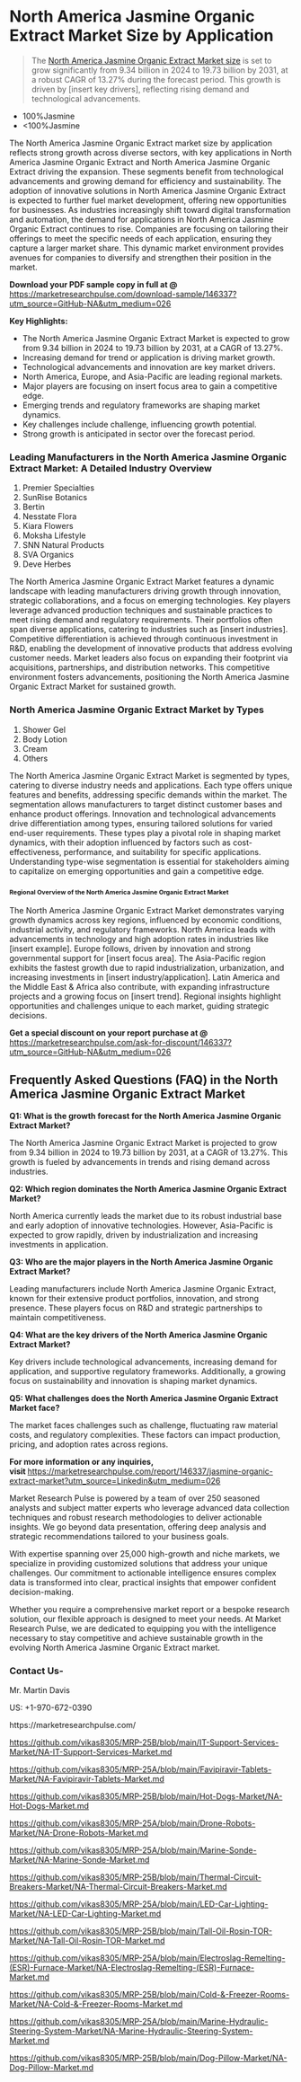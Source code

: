 <h1>North America Jasmine Organic Extract Market&nbsp;Size by Application</h1><blockquote><p>The <a href="https://marketresearchpulse.com/download-sample/146337?utm_source=GitHub-NA&amp;utm_medium=026">North America Jasmine Organic Extract Market size</a> is set to grow significantly from 9.34 billion in 2024 to 19.73 billion by 2031, at a robust CAGR of 13.27% during the forecast period. This growth is driven by [insert key drivers], reflecting rising demand and technological advancements.</p></blockquote><ul><li>100%Jasmine<li> <100%Jasmine</li></ul><p>The North America Jasmine Organic Extract market size by application reflects strong growth across diverse sectors, with key applications in North America Jasmine Organic Extract and North America Jasmine Organic Extract driving the expansion. These segments benefit from technological advancements and growing demand for efficiency and sustainability. The adoption of innovative solutions in North America Jasmine Organic Extract is expected to further fuel market development, offering new opportunities for businesses. As industries increasingly shift toward digital transformation and automation, the demand for applications in North America Jasmine Organic Extract continues to rise. Companies are focusing on tailoring their offerings to meet the specific needs of each application, ensuring they capture a larger market share. This dynamic market environment provides avenues for companies to diversify and strengthen their position in the market.</p><p><strong>Download your PDF sample copy in full at @ </strong><a href="https://marketresearchpulse.com/download-sample/146337?utm_source=GitHub-NA&amp;utm_medium=026">https://marketresearchpulse.com/download-sample/146337?utm_source=GitHub-NA&amp;utm_medium=026</a></p><p><strong>Key Highlights: </strong></p><ul><li>The North America Jasmine Organic Extract Market is expected to grow from 9.34 billion in 2024 to 19.73 billion by 2031, at a CAGR of 13.27%.</li><li>Increasing demand for trend or application is driving market growth.</li><li>Technological advancements and innovation are key market drivers.</li><li>North America, Europe, and Asia-Pacific are leading regional markets.</li><li>Major players are focusing on insert focus area to gain a competitive edge.</li><li>Emerging trends and regulatory frameworks are shaping market dynamics.</li><li>Key challenges include challenge, influencing growth potential.</li><li>Strong growth is anticipated in sector over the forecast period.</li></ul><h3>Leading Manufacturers in the North America Jasmine Organic Extract Market: A Detailed Industry Overview</h3><ol><li>Premier Specialties</li><li>SunRise Botanics</li><li>Bertin</li><li>Nesstate Flora</li><li>Kiara Flowers</li><li>Moksha Lifestyle</li><li>SNN Natural Products</li><li>SVA Organics</li><li>Deve Herbes</li></ol><div class="flex max-w-full flex-col flex-grow"><div class="min-h-8 text-message flex w-full flex-col items-end gap-2 whitespace-normal break-words [.text-message+&amp;]:mt-5" dir="auto" data-message-author-role="assistant" data-message-id="fd8432e4-4910-450d-b182-61b7bfb0a01f" data-message-model-slug="gpt-4o"><div class="flex w-full flex-col gap-1 empty:hidden first:pt-[3px]"><div class="markdown prose w-full break-words dark:prose-invert light"><p>The North America Jasmine Organic Extract Market features a dynamic landscape with leading manufacturers driving growth through innovation, strategic collaborations, and a focus on emerging technologies. Key players leverage advanced production techniques and sustainable practices to meet rising demand and regulatory requirements. Their portfolios often span diverse applications, catering to industries such as [insert industries]. Competitive differentiation is achieved through continuous investment in R&amp;D, enabling the development of innovative products that address evolving customer needs. Market leaders also focus on expanding their footprint via acquisitions, partnerships, and distribution networks. This competitive environment fosters advancements, positioning the North America Jasmine Organic Extract Market for sustained growth.</p></div></div></div></div><h3>North America Jasmine Organic Extract Market by Types</h3><ol><li>Shower Gel<li> Body Lotion<li> Cream<li> Others</li></ol><div class="flex max-w-full flex-col flex-grow"><div class="min-h-8 text-message flex w-full flex-col items-end gap-2 whitespace-normal break-words [.text-message+&amp;]:mt-5" dir="auto" data-message-author-role="assistant" data-message-id="084470be-0bb7-4664-bddf-5156b4f41249" data-message-model-slug="gpt-4o-mini"><div class="flex w-full flex-col gap-1 empty:hidden first:pt-[3px]"><div class="markdown prose w-full break-words dark:prose-invert light"><p>The North America Jasmine Organic Extract Market is segmented by types, catering to diverse industry needs and applications. Each type offers unique features and benefits, addressing specific demands within the market. The segmentation allows manufacturers to target distinct customer bases and enhance product offerings. Innovation and technological advancements drive differentiation among types, ensuring tailored solutions for varied end-user requirements. These types play a pivotal role in shaping market dynamics, with their adoption influenced by factors such as cost-effectiveness, performance, and suitability for specific applications. Understanding type-wise segmentation is essential for stakeholders aiming to capitalize on emerging opportunities and gain a competitive edge.</p></div></div></div></div><h3><span style="font-size: 11px;">Regional Overview of the North America Jasmine Organic Extract Market</span></h3><div class="flex max-w-full flex-col flex-grow"><div class="min-h-8 text-message flex w-full flex-col items-end gap-2 whitespace-normal break-words [.text-message+&amp;]:mt-5" dir="auto" data-message-author-role="assistant" data-message-id="e9038762-ce64-4e30-91c9-9bd413514231" data-message-model-slug="gpt-4o-mini"><div class="flex w-full flex-col gap-1 empty:hidden first:pt-[3px]"><div class="markdown prose w-full break-words dark:prose-invert light"><p>The North America Jasmine Organic Extract Market demonstrates varying growth dynamics across key regions, influenced by economic conditions, industrial activity, and regulatory frameworks. North America leads with advancements in technology and high adoption rates in industries like [insert example]. Europe follows, driven by innovation and strong governmental support for [insert focus area]. The Asia-Pacific region exhibits the fastest growth due to rapid industrialization, urbanization, and increasing investments in [insert industry/application]. Latin America and the Middle East &amp; Africa also contribute, with expanding infrastructure projects and a growing focus on [insert trend]. Regional insights highlight opportunities and challenges unique to each market, guiding strategic decisions.</p></div></div></div></div><p><strong>Get a special discount on your report purchase at @ </strong><a href="https://marketresearchpulse.com/ask-for-discount/146337?utm_source=GitHub-NA&amp;utm_medium=026">https://marketresearchpulse.com/ask-for-discount/146337?utm_source=GitHub-NA&amp;utm_medium=026</a></p><h2>Frequently Asked Questions (FAQ) in the North America Jasmine Organic Extract Market</h2><p><strong>Q1: What is the growth forecast for the North America Jasmine Organic Extract Market?</strong></p><p>The North America Jasmine Organic Extract Market is projected to grow from 9.34 billion in 2024 to 19.73 billion by 2031, at a CAGR of 13.27%. This growth is fueled by advancements in trends and rising demand across industries.</p><p><strong>Q2: Which region dominates the North America Jasmine Organic Extract Market?</strong></p><p>North America currently leads the market due to its robust industrial base and early adoption of innovative technologies. However, Asia-Pacific is expected to grow rapidly, driven by industrialization and increasing investments in application.</p><p><strong>Q3: Who are the major players in the North America Jasmine Organic Extract Market?</strong></p><p>Leading manufacturers include North America Jasmine Organic Extract, known for their extensive product portfolios, innovation, and strong presence. These players focus on R&amp;D and strategic partnerships to maintain competitiveness.</p><p><strong>Q4: What are the key drivers of the North America Jasmine Organic Extract Market?</strong></p><p>Key drivers include technological advancements, increasing demand for application, and supportive regulatory frameworks. Additionally, a growing focus on sustainability and innovation is shaping market dynamics.</p><p><strong>Q5: What challenges does the North America Jasmine Organic Extract Market face?</strong></p><p>The market faces challenges such as challenge, fluctuating raw material costs, and regulatory complexities. These factors can impact production, pricing, and adoption rates across regions.</p><p><strong>For more information or any inquiries, visit&nbsp;</strong><a href="https://marketresearchpulse.com/report/146337/jasmine-organic-extract-market?utm_source=Linkedin&utm_medium=026">https://marketresearchpulse.com/report/146337/jasmine-organic-extract-market?utm_source=Linkedin&utm_medium=026</a></p><p>Market Research Pulse is powered by a team of over 250 seasoned analysts and subject matter experts who leverage advanced data collection techniques and robust research methodologies to deliver actionable insights. We go beyond data presentation, offering deep analysis and strategic recommendations tailored to your business goals.</p><p>With expertise spanning over 25,000 high-growth and niche markets, we specialize in providing customized solutions that address your unique challenges. Our commitment to actionable intelligence ensures complex data is transformed into clear, practical insights that empower confident decision-making.</p><p>Whether you require a comprehensive market report or a bespoke research solution, our flexible approach is designed to meet your needs. At Market Research Pulse, we are dedicated to equipping you with the intelligence necessary to stay competitive and achieve sustainable growth in the evolving North America Jasmine Organic Extract market.</p><h3><strong>Contact Us-</strong></h3><p>Mr. Martin Davis</p><p>US: +1-970-672-0390</p><p>https://marketresearchpulse.com/</p><p><a href="https://github.com/vikas8305/MRP-25B/blob/main/IT-Support-Services-Market/NA-IT-Support-Services-Market.md">https://github.com/vikas8305/MRP-25B/blob/main/IT-Support-Services-Market/NA-IT-Support-Services-Market.md</a></p><p><a href="https://github.com/vikas8305/MRP-25A/blob/main/Favipiravir-Tablets-Market/NA-Favipiravir-Tablets-Market.md">https://github.com/vikas8305/MRP-25A/blob/main/Favipiravir-Tablets-Market/NA-Favipiravir-Tablets-Market.md</a></p><p><a href="https://github.com/vikas8305/MRP-25B/blob/main/Hot-Dogs-Market/NA-Hot-Dogs-Market.md">https://github.com/vikas8305/MRP-25B/blob/main/Hot-Dogs-Market/NA-Hot-Dogs-Market.md</a></p><p><a href="https://github.com/vikas8305/MRP-25A/blob/main/Drone-Robots-Market/NA-Drone-Robots-Market.md">https://github.com/vikas8305/MRP-25A/blob/main/Drone-Robots-Market/NA-Drone-Robots-Market.md</a></p><p><a href="https://github.com/vikas8305/MRP-25A/blob/main/Marine-Sonde-Market/NA-Marine-Sonde-Market.md">https://github.com/vikas8305/MRP-25A/blob/main/Marine-Sonde-Market/NA-Marine-Sonde-Market.md</a></p><p><a href="https://github.com/vikas8305/MRP-25B/blob/main/Thermal-Circuit-Breakers-Market/NA-Thermal-Circuit-Breakers-Market.md">https://github.com/vikas8305/MRP-25B/blob/main/Thermal-Circuit-Breakers-Market/NA-Thermal-Circuit-Breakers-Market.md</a></p><p><a href="https://github.com/vikas8305/MRP-25A/blob/main/LED-Car-Lighting-Market/NA-LED-Car-Lighting-Market.md">https://github.com/vikas8305/MRP-25A/blob/main/LED-Car-Lighting-Market/NA-LED-Car-Lighting-Market.md</a></p><p><a href="https://github.com/vikas8305/MRP-25B/blob/main/Tall-Oil-Rosin-TOR-Market/NA-Tall-Oil-Rosin-TOR-Market.md">https://github.com/vikas8305/MRP-25B/blob/main/Tall-Oil-Rosin-TOR-Market/NA-Tall-Oil-Rosin-TOR-Market.md</a></p><p><a href="https://github.com/vikas8305/MRP-25A/blob/main/Electroslag-Remelting-(ESR)-Furnace-Market/NA-Electroslag-Remelting-(ESR)-Furnace-Market.md">https://github.com/vikas8305/MRP-25A/blob/main/Electroslag-Remelting-(ESR)-Furnace-Market/NA-Electroslag-Remelting-(ESR)-Furnace-Market.md</a></p><p><a href="https://github.com/vikas8305/MRP-25B/blob/main/Cold-&-Freezer-Rooms-Market/NA-Cold-&-Freezer-Rooms-Market.md">https://github.com/vikas8305/MRP-25B/blob/main/Cold-&-Freezer-Rooms-Market/NA-Cold-&-Freezer-Rooms-Market.md</a></p><p><a href="https://github.com/vikas8305/MRP-25A/blob/main/Marine-Hydraulic-Steering-System-Market/NA-Marine-Hydraulic-Steering-System-Market.md">https://github.com/vikas8305/MRP-25A/blob/main/Marine-Hydraulic-Steering-System-Market/NA-Marine-Hydraulic-Steering-System-Market.md</a></p><p><a href="https://github.com/vikas8305/MRP-25B/blob/main/Dog-Pillow-Market/NA-Dog-Pillow-Market.md">https://github.com/vikas8305/MRP-25B/blob/main/Dog-Pillow-Market/NA-Dog-Pillow-Market.md</a></p>
